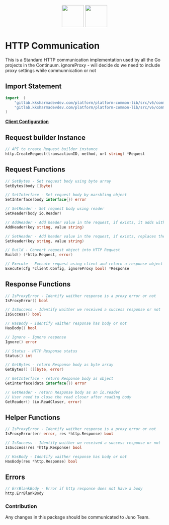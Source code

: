 <p align="center">
<img height=70px src="docs/images/logo.png">
<img height=70px src="docs/images/Go-Logo_Blue.png">
</p>

# HTTP Communication

This is a Standard HTTP communication implementation used by all the Go projects in the Continuum.
ignoreProxy - will decide do we need to include proxy settings while communnication or not

## Import Statement

```go
import	(
	"gitlab.kksharmadevdev.com/platform/platform-common-lib/src/v6/communication/http"
	"gitlab.kksharmadevdev.com/platform/platform-common-lib/src/v6/communication/http/client"
)
```

**[Client Configuration](client)**

## Request builder Instance

```go
// API to create Request builder instance
http.CreateRequest(transactionID, method, url string) *Request
```

## Request Functions

```go
// SetBytes - Set request body using byte array
SetBytes(body []byte)

// SetInterface - Set request body by marshling object
SetInterface(body interface{}) error

// SetReader - Set request body using reader
SetReader(body io.Reader)

// AddHeader - Add header value in the request, if exists, it adds with duplicate key
AddHeader(key string, value string)

// SetHeader - Add header value in the request, if exists, replaces the value
SetHeader(key string, value string)

// Build - Convert request object into HTTP Request
Build() (*http.Request, error)

// Execute - Execute request using client and return a response object
Execute(cfg *client.Config, ignoreProxy bool) *Response
```

## Response Functions

```go
// IsProxyError - Identify waither response is a proxy error or not
IsProxyError() bool

// IsSuccess - Identify waither we received a success response or not
IsSuccess() bool

// HasBody - Identify waither response has body or not
HasBody() bool

// Ignore - Ignore response
Ignore() error

// Status - HTTP Response status
Status() int

// GetBytes - return Response body as byte array
GetBytes() ([]byte, error)

// GetInterface - return Response body as object
GetInterface(data interface{}) error

// GetReader - return Response body as an io.reader
// User need to close the read closer after reading body
GetReader() (io.ReadCloser, error)
```

## Helper Functions

```go
// IsProxyError - Identify waither response is a proxy error or not
IsProxyError(err error, res *http.Response) bool

// IsSuccess - Identify waither we received a success response or not
IsSuccess(res *http.Response) bool

// HasBody - Identify waither response has body or not
HasBody(res *http.Response) bool
```

## Errors
```go
// ErrBlankBody - Error if http response does not have a body
http.ErrBlankBody
```

### Contribution

Any changes in this package should be communicated to Juno Team.
